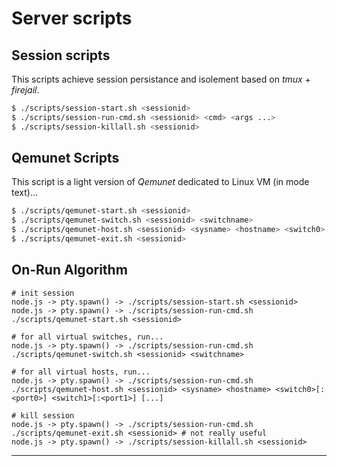 # Server scripts

## Session scripts

This scripts achieve session persistance and isolement based on *tmux* + *firejail*.

```bash
$ ./scripts/session-start.sh <sessionid>
$ ./scripts/session-run-cmd.sh <sessionid> <cmd> <args ...>
$ ./scripts/session-killall.sh <sessionid>
```

## Qemunet Scripts

This script is a light version of *Qemunet* dedicated to Linux VM (in mode text)...

```bash
$ ./scripts/qemunet-start.sh <sessionid>
$ ./scripts/qemunet-switch.sh <sessionid> <switchname>
$ ./scripts/qemunet-host.sh <sessionid> <sysname> <hostname> <switch0>:<port0> <switch1>:<port1> [...]
$ ./scripts/qemunet-exit.sh <sessionid>
```

## On-Run Algorithm

```
# init session
node.js -> pty.spawn() -> ./scripts/session-start.sh <sessionid>
node.js -> pty.spawn() -> ./scripts/session-run-cmd.sh ./scripts/qemunet-start.sh <sessionid>

# for all virtual switches, run...
node.js -> pty.spawn() -> ./scripts/session-run-cmd.sh ./scripts/qemunet-switch.sh <sessionid> <switchname>

# for all virtual hosts, run...
node.js -> pty.spawn() -> ./scripts/session-run-cmd.sh ./scripts/qemunet-host.sh <sessionid> <sysname> <hostname> <switch0>[:<port0>] <switch1>[:<port1>] [...]

# kill session
node.js -> pty.spawn() -> ./scripts/session-run-cmd.sh ./scripts/qemunet-exit.sh <sessionid> # not really useful
node.js -> pty.spawn() -> ./scripts/session-killall.sh <sessionid>
```

---
